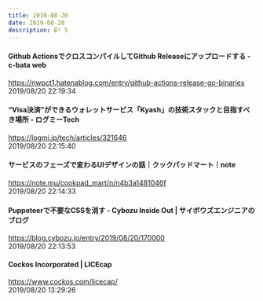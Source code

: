 ```yaml
---
title: 2019-08-20
date: 2019-08-20
description: B! 5
---
```


#### Github ActionsでクロスコンパイルしてGithub Releaseにアップロードする - c-bata web
https://nwpct1.hatenablog.com/entry/github-actions-release-go-binaries<br>
2019/08/20 22:19:34<br>


####     “Visa決済”ができるウォレットサービス「Kyash」の技術スタックと目指すべき場所 - ログミーTech
https://logmi.jp/tech/articles/321646<br>
2019/08/20 22:15:40<br>


#### サービスのフェーズで変わるUIデザインの話｜クックパッドマート｜note
https://note.mu/cookpad_mart/n/n4b3a1481046f<br>
2019/08/20 22:14:33<br>


#### Puppeteerで不要なCSSを消す - Cybozu Inside Out | サイボウズエンジニアのブログ
https://blog.cybozu.io/entry/2019/08/20/170000<br>
2019/08/20 22:13:53<br>


#### Cockos Incorporated | LICEcap
https://www.cockos.com/licecap/<br>
2019/08/20 13:29:26<br>


